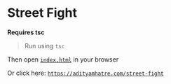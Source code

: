 # Street Fight

**Requires tsc**

> Run using `tsc`

Then open [`index.html`](index.html) in your browser


Or click here: [`https://adityamhatre.com/street-fight`](https://adityamhatre.com/street-fight)
